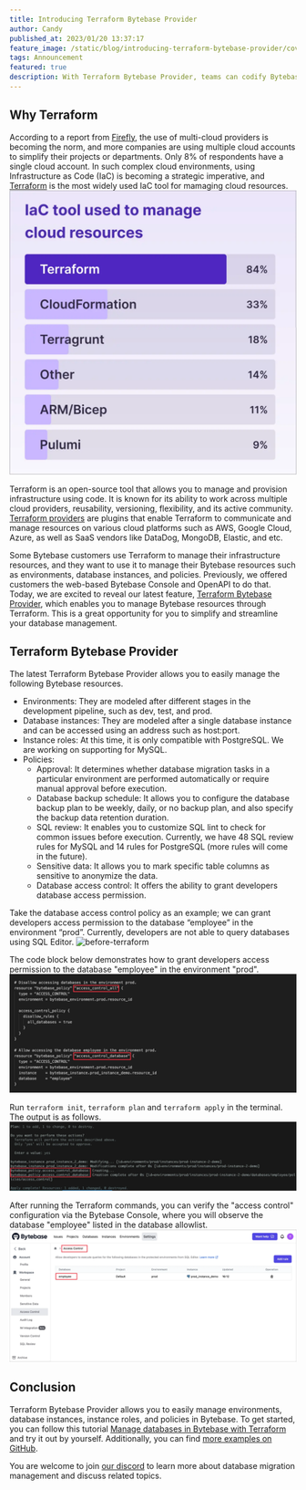 ```yaml
---
title: Introducing Terraform Bytebase Provider
author: Candy
published_at: 2023/01/20 13:37:17
feature_image: /static/blog/introducing-terraform-bytebase-provider/cover.webp
tags: Announcement
featured: true
description: With Terraform Bytebase Provider, teams can codify Bytebase resource configurations, including environments, database instances, roles, and policies via Terraform.
---
```


## Why Terraform

According to a report from [Firefly](https://www.gofirefly.io/), the use of multi-cloud providers is becoming the norm, and more companies are using multiple cloud accounts to simplify their projects or departments. Only 8% of respondents have a single cloud account. In such complex cloud environments, using Infrastructure as Code (IaC) is becoming a strategic imperative, and [Terraform](https://www.terraform.io/) is the most widely used IaC tool for mamaging cloud resources.
![lac-tools](/static/blog/introducing-terraform-bytebase-provider/lac-tools.webp)

Terraform is an open-source tool that allows you to manage and provision infrastructure using code. It is known for its ability to work across multiple cloud providers, reusability, versioning, flexibility, and its active community. [Terraform providers](https://developer.hashicorp.com/terraform/language/providers) are plugins that enable Terraform to communicate and manage resources on various cloud platforms such as AWS, Google Cloud, Azure, as well as SaaS vendors like DataDog, MongoDB, Elastic, and etc.

Some Bytebase customers use Terraform to manage their infrastructure resources, and they want to use it to manage their Bytebase resources such as environments, database instances, and policies. Previously, we offered customers the web-based Bytebase Console and OpenAPI to do that. Today, we are excited to reveal our latest feature, [Terraform Bytebase Provider](https://registry.terraform.io/providers/bytebase/bytebase/latest/docs), which enables you to manage Bytebase resources through Terraform. This is a great opportunity for you to simplify and streamline your database management.

## Terraform Bytebase Provider

The latest Terraform Bytebase Provider allows you to easily manage the following Bytebase resources.

- Environments: They are modeled after different stages in the development pipeline, such as dev, test, and prod.
- Database instances: They are modeled after a single database instance and can be accessed using an address such as host:port.
- Instance roles: At this time, it is only compatible with PostgreSQL. We are working on supporting for MySQL.
- Policies:
  - Approval: It determines whether database migration tasks in a particular environment are performed automatically or require manual approval before execution.
  - Database backup schedule: It allows you to configure the database backup plan to be weekly, daily, or no backup plan, and also specify the backup data retention duration.
  - SQL review: It enables you to customize SQL lint to check for common issues before execution. Currently, we have 48 SQL review rules for MySQL and 14 rules for PostgreSQL (more rules will come in the future).
  - Sensitive data: It allows you to mark specific table columns as sensitive to anonymize the data.
  - Database access control: It offers the ability to grant developers database access permission.

Take the database access control policy as an example; we can grant developers access permission to the database “employee” in the environment “prod”. Currently, developers are not able to query databases using SQL Editor.
![before-terraform](/static/blog/introducing-terraform-bytebase-provider/before-terraform.webp)

The code block below demonstrates how to grant developers access permission to the database "employee" in the environment "prod".
![access-control-code](/static/blog/introducing-terraform-bytebase-provider/access-control-code.webp)

Run `terraform init`, `terraform plan` and `terraform apply` in the terminal. The output is as follows.
![run-terraform](/static/blog/introducing-terraform-bytebase-provider/run-terraform.webp)

After running the Terraform commands, you can verify the "access control" configuration via the Bytebase Console, where you will observe the database "employee" listed in the database allowlist.
![after-terraform](/static/blog/introducing-terraform-bytebase-provider/after-terraform.webp)

## Conclusion

Terraform Bytebase Provider allows you to easily manage environments, database instances, instance roles, and policies in Bytebase. To get started, you can follow this tutorial [Manage databases in Bytebase with Terraform](https://www.bytebase.com/blog/manage-databases-in-bytebase-with-terraform) and try it out by yourself. Additionally, you can find [more examples on GitHub](https://github.com/bytebase/terraform-provider-bytebase/tree/main/examples).

You are welcome to join [our discord](https://discord.gg/H7Ayn5NP) to learn more about database migration management and discuss related topics.
